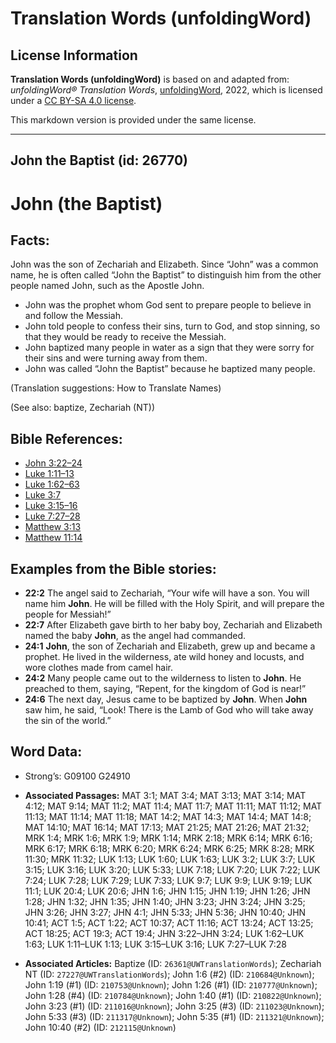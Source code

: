 # Translation Words (unfoldingWord)

## License Information

**Translation Words (unfoldingWord)** is based on and adapted from: _unfoldingWord® Translation Words_, [unfoldingWord](https://unfoldingword.org/utw), 2022, which is licensed under a [CC BY-SA 4.0 license](https://creativecommons.org/licenses/by-sa/4.0/legalcode.en).

This markdown version is provided under the same license.



--------------------------------

## John the Baptist (id: 26770)

John (the Baptist)
==================

Facts:
------

John was the son of Zechariah and Elizabeth. Since “John” was a common name, he is often called “John the Baptist” to distinguish him from the other people named John, such as the Apostle John.

* John was the prophet whom God sent to prepare people to believe in and follow the Messiah.
* John told people to confess their sins, turn to God, and stop sinning, so that they would be ready to receive the Messiah.
* John baptized many people in water as a sign that they were sorry for their sins and were turning away from them.
* John was called “John the Baptist” because he baptized many people.

(Translation suggestions: How to Translate Names)

(See also: baptize, Zechariah (NT))

Bible References:
-----------------

* [John 3:22–24](https://ref.ly/John3:22-John3:24)
* [Luke 1:11–13](https://ref.ly/Luke1:11-Luke1:13)
* [Luke 1:62–63](https://ref.ly/Luke1:62-Luke1:63)
* [Luke 3:7](https://ref.ly/Luke3:7)
* [Luke 3:15–16](https://ref.ly/Luke3:15-Luke3:16)
* [Luke 7:27–28](https://ref.ly/Luke7:27-Luke7:28)
* [Matthew 3:13](https://ref.ly/Matt3:13)
* [Matthew 11:14](https://ref.ly/Matt11:14)

Examples from the Bible stories:
--------------------------------

* **22:2** The angel said to Zechariah, “Your wife will have a son. You will name him **John**. He will be filled with the Holy Spirit, and will prepare the people for Messiah!”
* **22:7** After Elizabeth gave birth to her baby boy, Zechariah and Elizabeth named the baby **John**, as the angel had commanded.
* **24:1** **John**, the son of Zechariah and Elizabeth, grew up and became a prophet. He lived in the wilderness, ate wild honey and locusts, and wore clothes made from camel hair.
* **24:2** Many people came out to the wilderness to listen to **John**. He preached to them, saying, “Repent, for the kingdom of God is near!”
* **24:6** The next day, Jesus came to be baptized by **John**. When **John** saw him, he said, “Look! There is the Lamb of God who will take away the sin of the world.”

Word Data:
----------

* Strong’s: G09100 G24910

* **Associated Passages:** MAT 3:1; MAT 3:4; MAT 3:13; MAT 3:14; MAT 4:12; MAT 9:14; MAT 11:2; MAT 11:4; MAT 11:7; MAT 11:11; MAT 11:12; MAT 11:13; MAT 11:14; MAT 11:18; MAT 14:2; MAT 14:3; MAT 14:4; MAT 14:8; MAT 14:10; MAT 16:14; MAT 17:13; MAT 21:25; MAT 21:26; MAT 21:32; MRK 1:4; MRK 1:6; MRK 1:9; MRK 1:14; MRK 2:18; MRK 6:14; MRK 6:16; MRK 6:17; MRK 6:18; MRK 6:20; MRK 6:24; MRK 6:25; MRK 8:28; MRK 11:30; MRK 11:32; LUK 1:13; LUK 1:60; LUK 1:63; LUK 3:2; LUK 3:7; LUK 3:15; LUK 3:16; LUK 3:20; LUK 5:33; LUK 7:18; LUK 7:20; LUK 7:22; LUK 7:24; LUK 7:28; LUK 7:29; LUK 7:33; LUK 9:7; LUK 9:9; LUK 9:19; LUK 11:1; LUK 20:4; LUK 20:6; JHN 1:6; JHN 1:15; JHN 1:19; JHN 1:26; JHN 1:28; JHN 1:32; JHN 1:35; JHN 1:40; JHN 3:23; JHN 3:24; JHN 3:25; JHN 3:26; JHN 3:27; JHN 4:1; JHN 5:33; JHN 5:36; JHN 10:40; JHN 10:41; ACT 1:5; ACT 1:22; ACT 10:37; ACT 11:16; ACT 13:24; ACT 13:25; ACT 18:25; ACT 19:3; ACT 19:4; JHN 3:22–JHN 3:24; LUK 1:62–LUK 1:63; LUK 1:11–LUK 1:13; LUK 3:15–LUK 3:16; LUK 7:27–LUK 7:28
* **Associated Articles:** Baptize (ID: `26361@UWTranslationWords`); Zechariah NT (ID: `27227@UWTranslationWords`); John 1:6 (#2) (ID: `210684@Unknown`); John 1:19 (#1) (ID: `210753@Unknown`); John 1:26 (#1) (ID: `210777@Unknown`); John 1:28 (#4) (ID: `210784@Unknown`); John 1:40 (#1) (ID: `210822@Unknown`); John 3:23 (#1) (ID: `211016@Unknown`); John 3:25 (#3) (ID: `211023@Unknown`); John 5:33 (#3) (ID: `211317@Unknown`); John 5:35 (#1) (ID: `211321@Unknown`); John 10:40 (#2) (ID: `212115@Unknown`)

